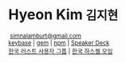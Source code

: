 Hyeon Kim <small>김지현</small>
========

<small><a href="https://github.com/simnalamburt"><i class="fab fa-lg fa-github"></i></a>
<a href="https://www.facebook.com/simnalamburt"><i class="fab fa-lg fa-facebook-square"></i></a>
<a href="https://twitter.com/simnalamburt"><i class="fab fa-lg fa-twitter"></i></a>
&nbsp;<simnalamburt@gmail.com> \
[keybase] | [gem] | [npm] | [Speaker Deck] \
[한국 러스트 사용자 그룹] | [한국 하스켈 모임] \
</small>

[keybase]: https://keybase.io/simnalamburt
[gem]: https://rubygems.org/profiles/simnalamburt
[npm]: https://www.npmjs.com/~simnalamburt
[Speaker Deck]: https://speakerdeck.com/simnalamburt
[한국 러스트 사용자 그룹]: http://rust-kr.org
[한국 하스켈 모임]: http://haskell.kr
